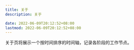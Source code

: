 ```yaml
---
title: 关于
description: 关于

date: 2022-06-09T20:12:52+08:00
lastmod: 2022-06-09T20:12:52+08:00
---
```


关于页将展示一个按时间排序的时间轴，记录各阶段的工作节点。
